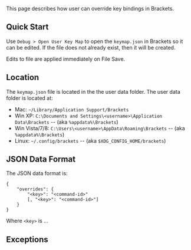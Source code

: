 This page describes how user can override key bindings in Brackets.

## Quick Start
Use `Debug > Open User Key Map` to open the `keymap.json` in Brackets so it can be edited. If the file does not already exist, then it will be created.

Edits to file are applied immediately on File Save.

## Location
The `keymap.json` file is located in the the user data folder. The user data folder is located at:

* Mac: ```~/Library/Application Support/Brackets```
* Win XP: ```C:\Documents and Settings\<username>\Application Data\Brackets``` -- (aka ```%appdata%\Brackets```)
* Win Vista/7/8: ```C:\Users\<username>\AppData\Roaming\Brackets``` -- (aka ```%appdata%\Brackets```)
* Linux: ``~/.config/brackets`` -- (aka ```$XDG_CONFIG_HOME/brackets```)

## JSON Data Format

The JSON  data format is:

    {
        "overrides": {
            "<key>": "<command-id>"
            [, "<key>": "<command-id>"]
        }
    }

Where `<key>` is ...

## Exceptions



